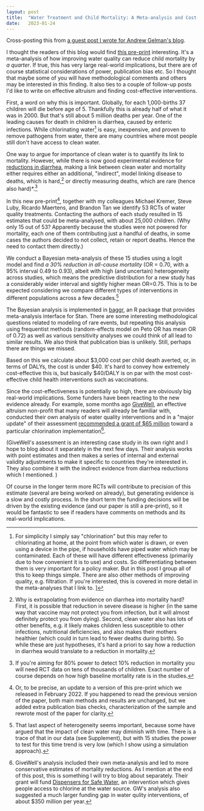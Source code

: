 ```yaml
---
layout: post
title:  "Water Treatment and Child Mortality: A Meta-analysis and Cost-effectiveness Analysis"
date:   2023-01-24
---
```

<script src="https://polyfill.io/v3/polyfill.min.js?features=es6"></script>
<script id="MathJax-script" async src="https://cdn.mathjax.org/mathjax/latest/MathJax.js?config=TeX-AMS-MML_HTMLorMML"></script>

Cross-posting this from [a guest post I wrote for Andrew Gelman's blog](https://statmodeling.stat.columbia.edu/2023/01/18/water-treatment-and-child-mortality-a-meta-analysis-and-cost-effectiveness-analysis).

I thought the readers of this blog would find [this pre-print](https://bfi.uchicago.edu/working-paper/2022-26/) interesting. It's a meta-analysis of how improving water quality can reduce child mortality by _a quarter_. If true, this has very large real-world implications, but there are of course statistical considerations of power, publication bias etc. So I thought that maybe some of you will have methodological comments and others may be interested in this finding. It also ties to a couple of follow-up posts I'd like to write on effective altruism and finding cost-effective interventions.

First, a word on why this is important. Globally, for each 1,000-births 37 children will die before age of 5. Thankfully this is already half of what it was in 2000. But that's still about 5 million deaths per year. One of the leading causes for death in children is diarrhea, caused by enteric infections. While chlorinating water[^chlor] is easy, inexpensive, and proven to remove pathogens from water, there are many countries where most people still don't have access to clean water.

[^chlor]:For simplicity I simply say "chlorination" but this may refer to chlorinating at home, at the point from which water is drawn, or even using a device in the pipe, if households have piped water which may be contaminated. Each of these will have different effectiveness (primarily due to how convenient it is to use) and costs. So differentiating between them is very important for a policy maker. But in this post I group all of this to keep things simple. There are also other methods of improving quality, e.g. filtration. If you're interested, this is covered in more detail in the meta-analyses that I link to. ] 

One way to argue for importance of clean water is to quantify its link to mortality. 
However, while there is now good experimental evidence for [reductions in diarrhea](https://www.cochranelibrary.com/cdsr/doi/10.1002/14651858.CD004794.pub3/full), making a link between clean water and mortality either requires either an additional, "indirect", model linking disease to deaths, which is hard,[^morb] or directly measuring deaths, which are rare (hence also hard)*.[^power]

[^power]:If you're aiming for 80% power to detect 10% reduction in mortality you will need RCT data on tens of thousands of children. Exact number of course depends on how high baseline mortality rate is in the studies.

[^morb]:Why is extrapolating from evidence on diarrhea into mortality hard? First, it is possible that reduction in severe disease is higher (in the same way that vaccine may not protect you from infection, but it will almost definitely protect you from dying). Second, clean water also has lots of other benefits, e.g. it likely makes children less susceptible to other infections, nutritional deficiencies, and also makes their mothers healthier (which could in turn lead to fewer deaths during birth). So while these are just hypotheses, it's hard a priori to say how a reduction in diarrhea would translate to a reduction in mortality.

In this new pre-print[^paper], together with my colleagues Michael Kremer, Steve Luby, Ricardo Maertens, and Brandon Tan we identify 53 RCTs of water quality treatments. Contacting the authors of each study resulted in 15 estimates that could be meta-analysed, with about 25,000 children. (Why only 15 out of 53? Apparently because the studies were not powered for mortality, each one of them contributing just a handful of deaths, in some cases the authors decided to not collect, retain or report deaths. Hence the need to contact them directly.)

[^paper]:Or, to be precise, an update to a version of this pre-print which we released in February 2022. If you happened to read the previous version of the paper, both main methods and results are unchanged, but we added extra publication bias checks, characterization of the sample and rewrote most of the paper for clarity.

We conduct a Bayesian meta-analysis of these 15 studies using a logit model and find _a 30% reduction in all-cause mortality_ (OR = 0.70, with a 95% interval 0.49 to 0.93), albeit with high (and uncertain) heterogeneity across studies, which means the predictive distribution for a new study has a considerably wider interval and sightly higher mean OR=0.75. This is to be expected considering we compare different types of interventions in different populations across a few decades.[^time]

[^time]:That last aspect of heterogeneity seems important, because some have argued that the impact of clean water may diminish with time. There is a trace of that in our data (see Supplement), but with 15 studies the power to test for this time trend is very low (which I show using a simulation approach).

The Bayesian analysis is implemented in [baggr](https://github.com/wwiecek/baggr), an R package that provides meta-analysis interface for Stan. There are some interesting methodological questions related to modeling of rare events, but repeating this analysis using frequentist methods (random-effects model on Peto OR has mean OR of 0.72) as well as various sensitivity analyses we could think of all lead to similar results. We also think that publication bias is unlikely. Still, perhaps there are things we missed.

Based on this we calculate about $3,000 cost per child death averted, or, in terms of DALYs, the cost is under $40. It's hard to convey how extremely cost-effective this is, but basically $40/DALY is on par with the most cost-effective child health interventions such as vaccinations.

Since the cost-effectiveness is potentially so high, there are obviously big real-world implications. Some funders have been reacting to the new evidence already. For example, some months ago [GiveWell](https://www.givewell.org/), an effective altruism non-profit that many readers will already be familiar with, conducted their own analysis of water quality interventions and in a "major update" of their assessment [recommended a grant of $65 million](https://blog.givewell.org/2022/04/06/water-quality-overview/) toward a particular chlorination implementation[^gw]. 

[^gw]:GiveWell's analysis included their own meta-analysis and led to more conservative estimates of mortality reductions. As I mention at the end of this post, this is something I will try to blog about separately. Their grant will fund [Dispensers for Safe Water](https://www.givingwhatwecan.org/charities/dispensers-for-safe-water), an intervention which gives people access to chlorine at the water source. GW's analysis also suggested a much larger funding gap in water qulity interventions, of about $350 million per year.

(GiveWell's assessment is an interesting case study in its own right and I hope to  blog about it separately in the next few days. Their analysis works with point estimates and then makes a series of internal and external validity adjustments to make it specific to countries they're interested in. They also combine it with the indirect evidence from diarrhea reductions which I mentioned. )

Of course in the longer term more RCTs will contribute to precision of this estimate (several are being worked on already), but generating evidence is a slow and costly process. In the short term the funding decisions will be driven by the existing evidence (and our paper is still a pre-print), so it would be fantastic to see if readers have comments on methods and its real-world implications.


